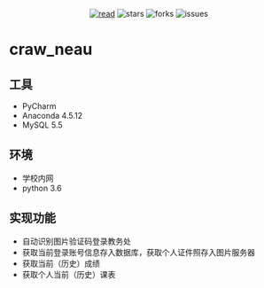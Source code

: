 <div align="center">  
    <p>
        <a href="https://jelly54.github.io"><img src="https://badgen.net/badge/jelly54/read?icon=sourcegraph&color=4ab8a1" alt="read" /></a>
        <img src="https://badgen.net/github/stars/jelly54/craw_neau?icon=github&color=4ab8a1" alt="stars" />
        <img src="https://badgen.net/github/forks/jelly54/craw_neau?icon=github&color=4ab8a1" alt="forks" />
        <img src="https://badgen.net/github/open-issues/jelly54/craw_neau?icon=github" alt="issues" />
    </p>
</div>

# craw_neau

## 工具 
- PyCharm
- Anaconda 4.5.12
- MySQL 5.5


## 环境  
- 学校内网
- python 3.6


## 实现功能 
- 自动识别图片验证码登录教务处
- 获取当前登录账号信息存入数据库，获取个人证件照存入图片服务器
- 获取当前（历史）成绩
- 获取个人当前（历史）课表
